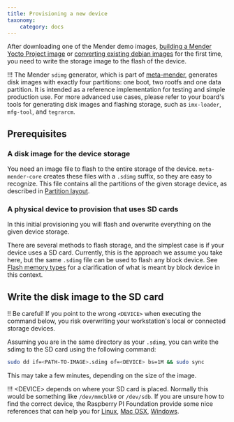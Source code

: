```yaml
---
title: Provisioning a new device
taxonomy:
    category: docs
---
```


After downloading one of the Mender demo images,
[building a Mender Yocto Project image](../yocto-project/building) or [converting existing debian images](../debian-family)
for the first time, you need to write the storage image to
the flash of the device.

!!! The Mender `sdimg` generator, which is part of [meta-mender](https://github.com/mendersoftware/meta-mender?target=_blank), generates disk images with exactly four partitions: one boot, two rootfs and one data partition. It is intended as a reference implementation for testing and simple production use. For more advanced use cases, please refer to your board's tools for generating disk images and flashing storage, such as `imx-loader`, `mfg-tool`, and `tegrarcm`.

## Prerequisites

### A disk image for the device storage

You need an image file to flash to the entire storage of the
device. `meta-mender-core` creates these files with a `.sdimg`
suffix, so they are easy to recognize. This file contains
all the partitions of the given storage device, as
described in [Partition layout](../../devices/partition-layout).


### A physical device to provision that uses SD cards

In this initial provisioning you will flash and overwrite everything
on the given device storage.

There are several methods to flash storage, and the simplest
case is if your device uses a SD card. Currently, this is the approach
we assume you take here, but the same `.sdimg` file can be used
to flash any block device. See
[Flash memory types](../../devices/partition-layout#flash-memory-types)
for a clarification of what is meant by block device in this context.


## Write the disk image to the SD card

!! Be careful! If you point to the wrong `<DEVICE>` when executing the command below, you risk overwriting your workstation's local or connected storage devices.

Assuming you are in the same directory as your `.sdimg`, you can write the sdimg to the SD card using the following command:

```bash
sudo dd if=<PATH-TO-IMAGE>.sdimg of=<DEVICE> bs=1M && sudo sync
```

This may take a few minutes, depending on the size of the image.

!!! &lt;DEVICE&gt; depends on where your SD card is placed. Normally this would be something like  `/dev/mmcblk0` or `/dev/sdb`.  If you are unsure how to find the correct device, the Raspberry PI Foundation provide some nice references that can help you for [Linux](https://www.raspberrypi.org/documentation/installation/installing-images/linux.md?target=_blank), [Mac OSX](https://www.raspberrypi.org/documentation/installation/installing-images/mac.md?target=_blank), [Windows](https://www.raspberrypi.org/documentation/installation/installing-images/windows.md?target=_blank).
